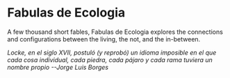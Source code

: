 # Fabulas de Ecologia

A few thousand short fables, Fabulas de Ecologia explores the connections and configurations between the living, the not, and the in-between. 


<i>Locke, en el siglo XVII, postuló (y reprobó) un idioma imposible en el que cada cosa individual, cada piedra, cada pájaro y cada rama tuviera un nombre propio</i>
<i>--Jorge Luis Borges</i>
